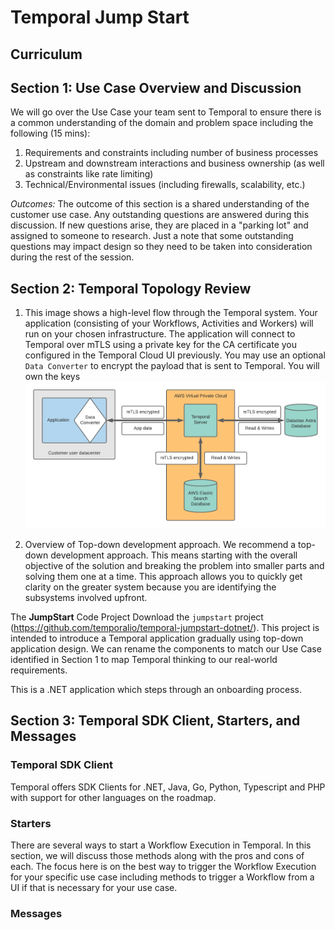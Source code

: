 # Temporal Jump Start
## Curriculum

## Section 1: Use Case Overview and Discussion
We will go over the Use Case your team sent to Temporal to ensure there is a common understanding of the domain and problem space including the following (15 mins):
1. Requirements and constraints including number of business processes
2. Upstream and downstream interactions and business ownership (as well as constraints like rate limiting)
3. Technical/Environmental issues (including firewalls, scalability, etc.)

*Outcomes:* The outcome of this section is a shared understanding of the customer use case. Any outstanding questions are answered during this discussion. If new questions arise, they are placed in a "parking lot" and assigned to someone to research. Just a note that some outstanding questions may impact design so they need to be taken into consideration during the rest of the session.


## Section 2: Temporal Topology Review
1. This image shows a high-level flow through the Temporal system. Your application (consisting of your Workflows, Activities and Workers) will run on your chosen infrastructure. The application will connect to Temporal over mTLS using a private key for the CA certificate you configured in the Temporal Cloud UI previously. You may use an optional `Data Converter` to encrypt the payload that is sent to Temporal. You will own the keys 
![Temporal data flow](./images/Temporal_application_data_flow.png)


2. Overview of Top-down development approach.
    We recommend a top-down development approach. This means starting with the overall objective of the solution and breaking the problem into smaller parts and solving them one at a time. This approach allows you to quickly get clarity on the greater system because you are identifying the subsystems involved upfront.



The **JumpStart** Code Project
Download the `jumpstart` project (https://github.com/temporalio/temporal-jumpstart-dotnet/).
This project is intended to introduce a Temporal application gradually using top-down application design. We can rename the components to match our Use Case identified in Section 1 to map Temporal thinking to our real-world requirements.

This is a .NET application which steps through an onboarding process.

## Section 3: Temporal SDK Client, Starters, and Messages
### Temporal SDK Client
Temporal offers SDK Clients for .NET, Java, Go, Python, Typescript and PHP with support for other languages on the roadmap.

### Starters
There are several ways to start a Workflow Execution in Temporal. In this section, we will discuss those methods along with the pros and cons of each. The focus here is on the best way to trigger the Workflow Execution for your specific use case including methods to trigger a Workflow from a UI if that is necessary for your use case.

### Messages






